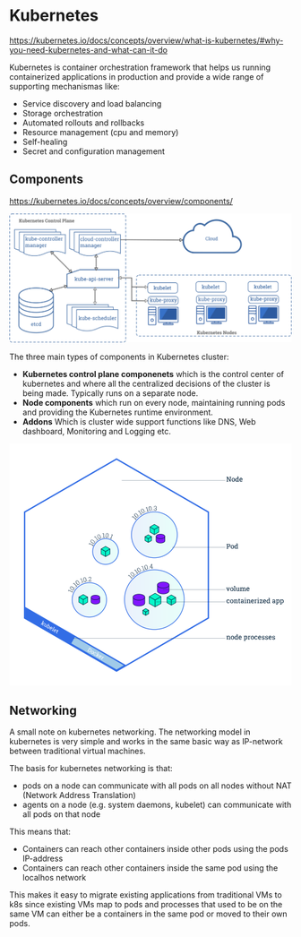 # Kubernetes

https://kubernetes.io/docs/concepts/overview/what-is-kubernetes/#why-you-need-kubernetes-and-what-can-it-do

Kubernetes is container orchestration framework that helps us running containerized applications in production and provide a wide range of supporting mechanismas like:

* Service discovery and load balancing
* Storage orchestration
* Automated rollouts and rollbacks
* Resource management (cpu and memory)
* Self-healing
* Secret and configuration management

## Components

https://kubernetes.io/docs/concepts/overview/components/

![k8s components](components-of-kubernetes.png)

The three main types of components in Kubernetes cluster:

* **Kubernetes control plane componenets** which is the control center of kubernetes and where all the centralized decisions of the cluster is being made. Typically runs on a separate node.
* **Node components** which run on every node, maintaining running pods and providing the Kubernetes runtime environment.
* **Addons** Which is cluster wide support functions like DNS, Web dashboard, Monitoring and Logging etc.

![typical k8s node with pods and containers](module_03_nodes.svg)

## Networking

A small note on kubernetes networking. The networking model in kubernetes is very simple and works in the same basic
way as IP-network between traditional virtual machines.

The basis for kubernetes networking is that:

* pods on a node can communicate with all pods on all nodes without NAT (Network Address Translation)
* agents on a node (e.g. system daemons, kubelet) can communicate with all pods on that node

This means that:

* Containers can reach other containers inside other pods using the pods IP-address
* Containers can reach other containers inside the same pod using the localhos network

This makes it easy to migrate existing applications from traditional VMs to k8s since existing VMs map to pods and
processes that used to be on the same VM can either be a containers in the same pod or moved to their own pods.

 